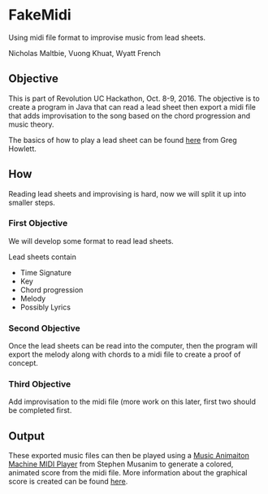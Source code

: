 # FakeMidi
Using midi file format to improvise music from lead sheets.

Nicholas Maltbie, Vuong Khuat, Wyatt French

## Objective 

This is part of Revolution UC Hackathon, Oct. 8-9, 2016. The objective is to 
create a program in Java that can read a lead sheet then export a midi file 
that adds improvisation to the song based on the chord progression and music 
theory. 

The basics of how to play a lead sheet can be found [here](https://greghowlett.com/blog/free-lessons/061111012.aspx) 
from Greg Howlett.

## How

Reading lead sheets and improvising is hard, now we will split it up into 
smaller steps.

### First Objective
We will develop some format to read lead sheets.

Lead sheets contain
* Time Signature
* Key
* Chord progression
* Melody
* Possibly Lyrics

### Second Objective
Once the lead sheets can be read into the computer, then the program will export 
the melody along with chords to a midi file to create a proof of concept. 

### Third Objective
Add improvisation to the midi file (more work on this later, first two should be
completed first.

## Output

These exported music files can then be played using a [Music Animaiton Machine 
MIDI Player](http://www.musanim.com/player/) from Stephen Musanim to generate a 
colored, animated score from the midi file. More information about the graphical
 score is created can be found [here](http://www.musanim.com/mam/pfifth.htm).  

